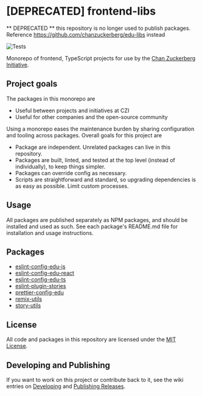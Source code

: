 # [DEPRECATED] frontend-libs

** DEPRECATED ** this repository is no longer used to publish packages. Reference https://github.com/chanzuckerberg/edu-libs instead

![Tests](https://github.com/chanzuckerberg/frontend-libs/workflows/Tests/badge.svg)

Monorepo of frontend, TypeScript projects for use by the [Chan Zuckerberg Initiative](https://github.com/chanzuckerberg).

## Project goals

The packages in this monorepo are
- Useful between projects and initiatives at CZI
- Useful for other companies and the open-source community

Using a monorepo eases the maintenance burden by sharing configuration and tooling across packages. Overall goals for this project are
- Package are independent. Unrelated packages can live in this repository.
- Packages are built, linted, and tested at the top level (instead of individually), to keep things simpler.
- Packages can override config as necessary.
- Scripts are straightforward and standard, so upgrading dependencies is as easy as possible. Limit custom processes.

## Usage

All packages are published separately as NPM packages, and should be installed and used as such. See each package's README.md file for installation and usage instructions.

## Packages

- [eslint-config-edu-js](https://github.com/chanzuckerberg/frontend-libs/tree/main/packages/eslint-config-edu-js)
- [eslint-config-edu-react](https://github.com/chanzuckerberg/frontend-libs/tree/main/packages/eslint-config-edu-react)
- [eslint-config-edu-ts](https://github.com/chanzuckerberg/frontend-libs/tree/main/packages/eslint-config-edu-ts)
- [eslint-plugin-stories](https://github.com/chanzuckerberg/frontend-libs/tree/main/packages/eslint-plugin-stories)
- [prettier-config-edu](https://github.com/chanzuckerberg/frontend-libs/tree/main/packages/prettier-config-edu)
- [remix-utils](https://github.com/chanzuckerberg/frontend-libs/tree/main/packages/remix-utils)
- [story-utils](https://github.com/chanzuckerberg/frontend-libs/tree/main/packages/story-utils)

## License

All code and packages in this repository are licensed under the [MIT License](https://opensource.org/licenses/MIT).

## Developing and Publishing

If you want to work on this project or contribute back to it, see the wiki entries on [Developing](https://github.com/chanzuckerberg/frontend-libs/wiki/Developing) and [Publishing Releases](https://github.com/chanzuckerberg/frontend-libs/wiki/Publishing-releases).
